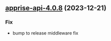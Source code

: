 

## [apprise-api-4.0.8](https://github.com/truecharts/charts/compare/apprise-api-4.0.7...apprise-api-4.0.8) (2023-12-21)

### Fix

- bump to release middleware fix
  
  